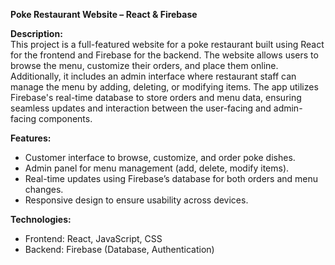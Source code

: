 **Poke Restaurant Website – React & Firebase**

**Description:**  
This project is a full-featured website for a poke restaurant built using React for the frontend and Firebase for the backend. The website allows users to browse the menu, customize their orders, and place them online. Additionally, it includes an admin interface where restaurant staff can manage the menu by adding, deleting, or modifying items. The app utilizes Firebase's real-time database to store orders and menu data, ensuring seamless updates and interaction between the user-facing and admin-facing components.

**Features:**
- Customer interface to browse, customize, and order poke dishes.
- Admin panel for menu management (add, delete, modify items).
- Real-time updates using Firebase’s database for both orders and menu changes.
- Responsive design to ensure usability across devices.
  
**Technologies:**
- Frontend: React, JavaScript, CSS
- Backend: Firebase (Database, Authentication)
  
